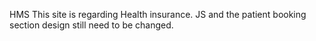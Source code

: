 HMS
This site is regarding Health insurance. JS and the patient booking section design still need to be changed.
